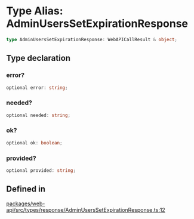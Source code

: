 # Type Alias: AdminUsersSetExpirationResponse

```ts
type AdminUsersSetExpirationResponse: WebAPICallResult & object;
```

## Type declaration

### error?

```ts
optional error: string;
```

### needed?

```ts
optional needed: string;
```

### ok?

```ts
optional ok: boolean;
```

### provided?

```ts
optional provided: string;
```

## Defined in

[packages/web-api/src/types/response/AdminUsersSetExpirationResponse.ts:12](https://github.com/slackapi/node-slack-sdk/blob/main/packages/web-api/src/types/response/AdminUsersSetExpirationResponse.ts#L12)
